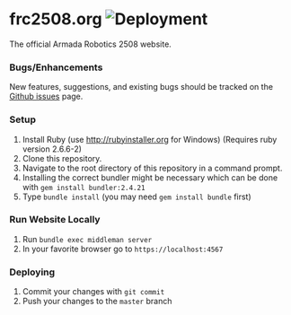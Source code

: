 # frc2508.org ![Deployment](https://github.com/Armada2508/frc2508.org/workflows/Deployment/badge.svg)

The official Armada Robotics 2508 website.

### Bugs/Enhancements

New features, suggestions, and existing bugs should be tracked on the [Github issues](https://github.com/Armada2508/frc2508.org/issues) page. 

### Setup

1. Install Ruby (use http://rubyinstaller.org for Windows) (Requires ruby version 2.6.6-2)
2. Clone this repository.
3. Navigate to the root directory of this repository in a command prompt.
4. Installing the correct bundler might be necessary which can be done with `gem install bundler:2.4.21`
5. Type `bundle install` (you may need `gem install bundle` first)

### Run Website Locally

1. Run `bundle exec middleman server`
2. In your favorite browser go to `https://localhost:4567`

### Deploying

1. Commit your changes with `git commit`
2. Push your changes to the `master` branch
